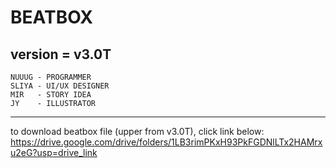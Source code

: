 # BEATBOX
version = v3.0T
---
```
NUUUG - PROGRAMMER
SLIYA - UI/UX DESIGNER
MIR   - STORY IDEA
JY    - ILLUSTRATOR
```
---
to download beatbox file (upper from v3.0T),
click link below:
https://drive.google.com/drive/folders/1LB3rimPKxH93PkFGDNlLTx2HAMrxu2eG?usp=drive_link
